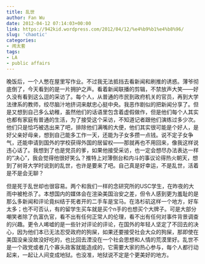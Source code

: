 ```yaml
---
title: 乱世
author: Fan Wu
date: 2012-04-12 07:14:03+00:00
link: https://942kid.wordpress.com/2012/04/12/%e4%b9%b1%e4%b8%96/
slug: 'chaotic'
categories:
- 闹太套
tags:
- LA
- public affairs
---
```


晚饭后，一个人憋在屋里写作业。不过我无法抵挡去看新闻和刷推的诱惑。薄爷彻底倒了，今天看到的是一片拥护之声。看着新闻联播的剪辑，不禁放声大笑——好久没有看到这么逗的采访了。每个人，从普通的市民到政府机关的官员，再到大学法律系的教师，绞尽脑汁地挤词来献忠心挺中央。我恶作剧似的把新闻分享了。但是又想到自己多么幼稚，虽然他们的话语里包含着虚假做作，但是他们每个人其实也都有家庭有普通的生活，为了接受这个采访，不知道记者跟他们演练过多少次。他们只是恰巧被选出来了吧，排除他们满嘴的大便，他们其实很可能是个好人，是好父亲好母亲，想到自己能多工作一天，还能为子女多攒一点钱。说不定子女争气，还能申请到国外的学校获得外国的居留权——那就再也不用回来，像我这样说违心话了。我想到了也是党员的爹，如果他接受采访，也一定会想尽办法表达一样的“决心”，我会觉得他很好笑么？推特上对薄倒台和内斗的事议论得热火朝天，想到了树哥大学时说到的乱世，也许是要来了吧。自己真是好幸运，不是乱世，活着是不是会无聊？

但是死于乱世却也很容易。两个和我们一样的念研究所的USC学生，在昨夜的大雨中被枪杀了。本想国内的媒体会在渲染美国治安之差，但令人感到更为羞耻的是那么多新闻和评论竟纠结于死者开的二手车是宝马。在洛杉矶这样一个地方，好车太多；也不可否认，有的留学生买车就是买个n手的也想买个大牌子。可是大部分嘲笑者除了仇富仇官，看不出有任何正常人的伦理，看不出有任何对事件背景调查的兴趣。更令人唏嘘的是一些针对评论的评论，在国外的年轻人坚定了不回去的决心，因为他们本已无法忍受政府的狗屎，如果还要接受社会大众的狗屎，那即使在美国没亲没故没好吃的，也比回去湮没在一个社会思想和人情的荒漠里好。乱世不是一个政党或者几个寡头政客就能造成的，它需要大家的热心参与，每个人都行动起来，一起让人间变成地狱。也没准，地狱说不定是个更美好的地方。
